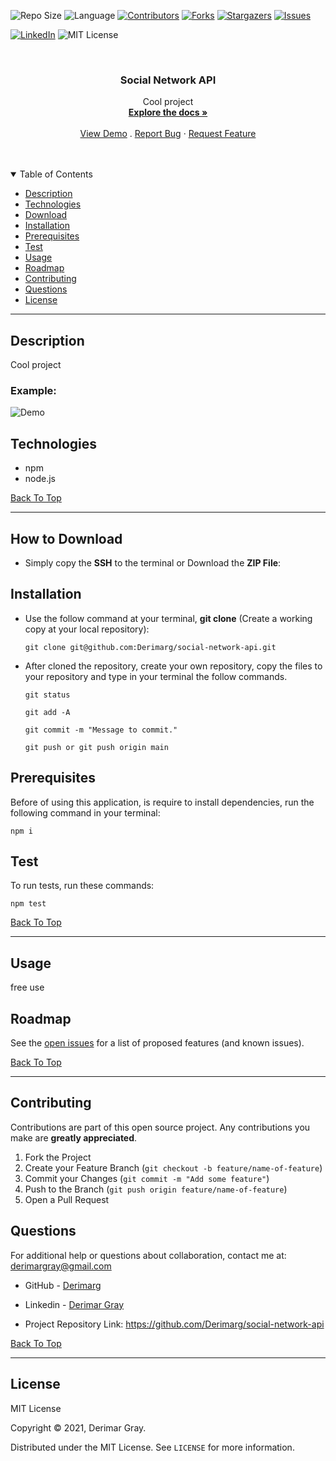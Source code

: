 
![Repo Size][repo-size]
![Language][GitHub-language]
[![Contributors][contributors-shield]][contributors-url]
[![Forks][forks-shield]][forks-url]
[![Stargazers][stars-shield]][stars-url]
[![Issues][issues-shield]][issues-url]

[![LinkedIn][linkedin-shield]][linkedin-url]
![MIT License][license-shield]

<br />
<p align="center">



<h3 align="center" id="social-network-api">Social Network API</h3>

<p align="center">
Cool project
<br />
<a href="#how-to-download"><strong>Explore the docs »</strong></a>
<br />
<br />
<a href="#example">View Demo</a>
.
<a href="https://github.com/Derimarg/social-network-api/issues">Report Bug</a>
·
<a href="https://github.com/Derimarg/social-network-api/issues">Request Feature</a>
</p>
</p>
<br />
<br />



<details open="open">
<summary>Table of Contents</summary>
<ul>
<li><a href="#description">Description</a></li>
<li><a href="#technologies">Technologies</a></li>
<li><a href="#how-to-download">Download</a></li>
<li><a href="#installation">Installation</a></li>
<li><a href="#prerequisites">Prerequisites</a></li>
<li><a href="#test">Test</a></li>
<li><a href="#usage">Usage</a></li>
<li><a href="#roadmap">Roadmap</a></li>
<li><a href="#contributing">Contributing</a></li>

<li><a href="#questions">Questions</a></li>
<li><a href="#license">License</a></li>
</ul>
</details>


---
  
## Description
  
Cool project


### Example:
  
  ![Demo](./assets/images/demo.gif)


## Technologies

- npm
- node.js

[Back To Top](#social-network-api)

---

## How to Download

- Simply copy the **SSH** to the terminal or Download the **ZIP File**:

## Installation

- Use the follow command at your terminal, **git clone** (Create a working copy at your local repository):

  ```
  git clone git@github.com:Derimarg/social-network-api.git
  ```

- After cloned the repository, create your own repository, copy the files to your repository and type in your terminal the follow commands. 

  ```
  git status

  git add -A

  git commit -m "Message to commit."

  git push or git push origin main
  ```

## Prerequisites

Before of using this application, is require to install dependencies, run the following command in your terminal:

  ```
  npm i
  ```

## Test

To run tests, run these commands:

  ```
  npm test
  ```

[Back To Top](#social-network-api)

---


  ## Usage

  free use
    

<!-- ROADMAP -->
## Roadmap

See the [open issues](https://github.com/Derimarg/social-network-api/issues) for a list of proposed features (and known issues).

[Back To Top](#social-network-api)

---

<!-- CONTRIBUTORS -->
## Contributing

Contributions are part of this open source project. Any contributions you make are **greatly appreciated**.

1. Fork the Project
2. Create your Feature Branch (`git checkout -b feature/name-of-feature`)
3. Commit your Changes (`git commit -m "Add some feature"`)
4. Push to the Branch (`git push origin feature/name-of-feature`)
5. Open a Pull Request



## Questions

For additional help or questions about collaboration, contact me at: derimargray@gmail.com

- GitHub - [Derimarg](https://github.com/Derimarg/)

- Linkedin - [Derimar Gray](https://www.linkedin.com/in/derimar-gray-676275132/)
- Project Repository Link: https://github.com/Derimarg/social-network-api

[Back To Top](#social-network-api)

---


## License

MIT License

Copyright © 2021, Derimar Gray.

Distributed under the MIT License. See `LICENSE` for more information.
  

[repo-size]: https://img.shields.io/github/repo-size/Derimarg/social-network-api?style=for-the-badge
[GitHub-language]: https://img.shields.io/github/languages/top/Derimarg/social-network-api?color=yellow&style=for-the-badge
[contributors-shield]: https://img.shields.io/github/contributors/Derimarg/social-network-api.svg?style=for-the-badge
[contributors-url]: https://github.com/Derimarg/social-network-api/graphs/contributors
[forks-shield]: https://img.shields.io/github/forks/Derimarg/social-network-api.svg?color=9cf&style=for-the-badge
[forks-url]: https://github.com/Derimarg/social-network-api/network/members
[stars-shield]: https://img.shields.io/github/stars/Derimarg/social-network-api.svg?color=blueviolet&style=for-the-badge
[stars-url]: https://github.com/Derimarg/social-network-api/stargazers
[issues-shield]: https://img.shields.io/github/issues/Derimarg/social-network-api.svg?style=for-the-badge
[issues-url]: https://github.com/Derimarg/social-network-api/issues
[license-shield]: https://img.shields.io/static/v1?label=license&message=MIT&color=yellowgreen.svg&style=for-the-badge


[linkedin-shield]: https://img.shields.io/badge/-LinkedIn-black.svg?style=for-the-badge&logo=linkedin&colorB=555
[linkedin-url]: https://www.linkedin.com/in/derimar-gray-676275132/
  